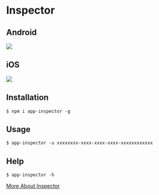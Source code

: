 # Inspector

## Android

![](http://ww4.sinaimg.cn/large/7dfcf2f7gw1f7bwlhpakwg20s40kge3k.gif)

## iOS

![](http://ww4.sinaimg.cn/large/7dfcf2f7gw1f7bwp1mgiyg20s40kg7wh.gif)

## Installation

```shell
$ npm i app-inspector -g
```

## Usage

```shell
$ app-inspector -u xxxxxxxx-xxxx-xxxx-xxxx-xxxxxxxxxxxx
```

## Help

```shell
$ app-inspector -h
```

[More About Inspector](//github.com/xudafeng/app-inspector)

